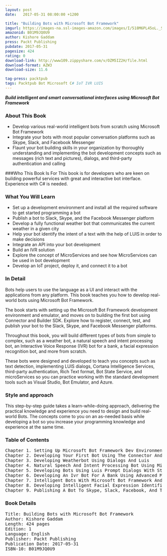 ```yaml
---
layout: post
date:   2017-05-31 08:00:00 +1200

title: "Building Bots with Microsoft Bot Framework"
imgurl: https://images-na.ssl-images-amazon.com/images/I/518M6PL45oL._SL200_.jpg
amazonid: B01M9JQ0U9
author: Kishore Gaddam
press: Packt Publishing
pubdate: 2017-05-31
pagesize: 424
rating: 0
download-link: http://www109.zippyshare.com/v/OZM5IZ2H/file.html
download-format: AZW3
download-size: 11.6

tag-press: packtpub
tags: Packtpub Bot Microsoft C# IoT IVR LUIS
---
```


***Build intelligent and smart conversational interfaces using Microsoft Bot Framework***

### About This Book
- Develop various real-world intelligent bots from scratch using Microsoft Bot Framework
- Integrate your bots with most popular conversation platforms such as Skype, Slack, and Facebook Messenger
- Flaunt your bot building skills in your organization by thoroughly understanding and implementing the bot development concepts such as messages (rich text and pictures), dialogs, and third-party authentication and calling

###Who This Book Is For
This book is for developers who are keen on building powerful services with great and interactive bot interface. Experience with C# is needed.

### What You Will Learn
- Set up a development environment and install all the required software to get started programming a bot
- Publish a bot to Slack, Skype, and the Facebook Messenger platform
- Develop a fully functional weather bot that communicates the current weather in a given city
- Help your bot identify the intent of a text with the help of LUIS in order to make decisions
- Integrate an API into your bot development
- Build an IVR solution
- Explore the concept of MicroServices and see how MicroServices can be used in bot development
- Develop an IoT project, deploy it, and connect it to a bot

### In Detail
Bots help users to use the language as a UI and interact with the applications from any platform. This book teaches you how to develop real-world bots using Microsoft Bot Framework.

The book starts with setting up the Microsoft Bot Framework development environment and emulator, and moves on to building the first bot using Connector and Builder SDK. Explore how to register, connect, test, and publish your bot to the Slack, Skype, and Facebook Messenger platforms.

Throughout this book, you will build different types of bots from simple to complex, such as a weather bot, a natural speech and intent processing bot, an Interactive Voice Response (IVR) bot for a bank, a facial expression recognition bot, and more from scratch.

These bots were designed and developed to teach you concepts such as text detection, implementing LUIS dialogs, Cortana Intelligence Services, third-party authentication, Rich Text format, Bot State Service, and microServices so you can practice working with the standard development tools such as Visual Studio, Bot Emulator, and Azure.

### Style and approach
This step-by-step guide takes a learn-while-doing approach, delivering the practical knowledge and experience you need to design and build real-world Bots. The concepts come to you on an as-needed basis while developing a bot so you increase your programming knowledge and experience at the same time.


### Table of Contents
<pre>
Chapter 1. Setting Up Microsoft Bot Framework Dev Environment
Chapter 2. Developing Your First Bot Using The Connector And Builder Sdk
Chapter 3. Developing Weatherbot Using Dialogs And Luis
Chapter 4. Natural Speech And Intent Processing Bot Using Microsoft Cognitive Services
Chapter 5. Developing Bots Using Luis Prompt Dialogs With State And Nearby Bot Using Custom Apis
Chapter 6. Developing An Ivr Bot For A Bank Using Advanced Microsoft Bot Framework Technologies
Chapter 7. Intelligent Bots With Microsoft Bot Framework And Service Fabric
Chapter 8. Developing Intelligent Facial Expression Identification Bot For Iot Using Azure And Power Bi
Chapter 9. Publishing A Bot To Skype, Slack, Facebook, And The Groupme Channel
</pre>

### Book Details
<pre>
Title: Building Bots with Microsoft Bot Framework
Author: Kishore Gaddam
Length: 424 pages
Edition: 1
Language: English
Publisher: Packt Publishing
Publication Date: 2017-05-31
ISBN-10: B01M9JQ0U9
</pre>
